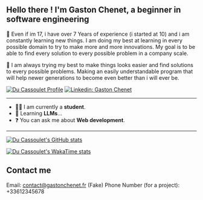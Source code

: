 ## Hello there ! I'm Gaston Chenet, a beginner in software engineering

🎢 Even if im 17, i have over 7 Years of experience (i started at 10) and i am constantly learning new things. I am doing my best at learning in every possible domain to try to make more and more innovations. My goal is to be able to find every solution to every possible problem in a company scale.

🧠 I am always trying my best to make things looks easier and find solutions to every possible problems. Making an easily understandable program that will help newer generations to become even better than i will ever be.

[![Du Cassoulet Profile](https://img.shields.io/github/followers/du-cassoulet?label=follow&style=social)](https://github.com/du-cassoulet)
[![Linkedin: Gaston Chenet](https://img.shields.io/badge/-Gaston%20Chenet-blue?style=flat-square&logo=Linkedin&logoColor=white&link=https://www.linkedin.com/in/gaston-chenet-232480293/)](https://www.linkedin.com/in/gaston-chenet-232480293/)

---

- 🧑‍🎓 I am currently a **student**.
- 🧠 Learning **LLMs**...
- ❓ You can ask me about **Web development**.

---

[![Du Cassoulet's GitHub stats](https://github-readme-stats.vercel.app/api?username=du-cassoulet&show_icons=true&theme=dark)](https://github.com/du-cassoulet)

[![Du Cassoulet's WakaTime stats](https://github-readme-stats.vercel.app/api/wakatime?username=du_cassoulet&layout=compact&theme=dark)](https://github.com/du-cassoulet)

## Contact me
Email: contact@gastonchenet.fr
(Fake) Phone Number (for a project): +33612345678
